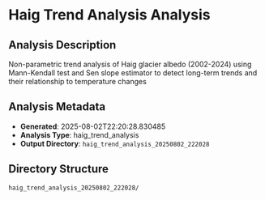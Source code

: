 # Haig Trend Analysis Analysis

## Analysis Description

Non-parametric trend analysis of Haig glacier albedo (2002-2024) using Mann-Kendall test and Sen slope estimator to detect long-term trends and their relationship to temperature changes

## Analysis Metadata

- **Generated**: 2025-08-02T22:20:28.830485
- **Analysis Type**: haig_trend_analysis
- **Output Directory**: `haig_trend_analysis_20250802_222028`

## Directory Structure

```
haig_trend_analysis_20250802_222028/
